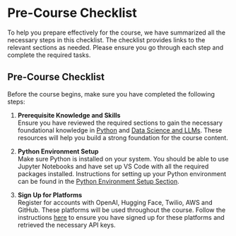 # Pre-Course Checklist

To help you prepare effectively for the course, we have summarized all the necessary steps in this checklist. The checklist provides links to the relevant sections as needed. Please ensure you go through each step and complete the required tasks.

## Pre-Course Checklist

Before the course begins, make sure you have completed the following steps:

1. **Prerequisite Knowledge and Skills**  
   Ensure you have reviewed the required sections to gain the necessary foundational knowledge in [Python](/docs/course-requirements/learning-python.md) and [Data Science and LLMs](/docs/course-requirements/data-science.md). These resources will help you build a strong foundation for the course content.

2. **Python Environment Setup**  
   Make sure Python is installed on your system. You should be able to use Jupyter Notebooks and have set up VS Code with all the required packages installed. Instructions for setting up your Python environment can be found in the [Python Environment Setup Section](/docs/course-requirements/python-environment.md).

3. **Sign Up for Platforms**  
   Register for accounts with OpenAI, Hugging Face, Twilio, AWS and GitHub. These platforms will be used throughout the course. Follow the instructions [here](/docs/course-requirements/platforms.md) to ensure you have signed up for these platforms and retrieved the necessary API keys.